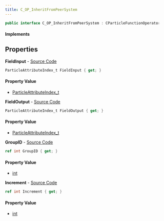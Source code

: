 ```yaml
---
title: C_OP_InheritFromPeerSystem
---
```


```csharp
public interface C_OP_InheritFromPeerSystem : CParticleFunctionOperator, CParticleFunction, ISchemaClass<CParticleFunction>, ISchemaClass<CParticleFunctionOperator>, ISchemaClass<C_OP_InheritFromPeerSystem>, ISchemaField, ISchemaClass, INativeHandle
```

#### Implements

## Properties

**FieldInput** - [Source Code](https://github.com/swiftly-solution/swiftlys2/blob/master/managed/src/SwiftlyS2.Generated/Schemas/Interfaces/C_OP_InheritFromPeerSystem.cs#L18)

```csharp
ParticleAttributeIndex_t FieldInput { get; }
```

#### Property Value

- [ParticleAttributeIndex_t](/docs/api/shared/schemadefinitions/particleattributeindex_t)

**FieldOutput** - [Source Code](https://github.com/swiftly-solution/swiftlys2/blob/master/managed/src/SwiftlyS2.Generated/Schemas/Interfaces/C_OP_InheritFromPeerSystem.cs#L16)

```csharp
ParticleAttributeIndex_t FieldOutput { get; }
```

#### Property Value

- [ParticleAttributeIndex_t](/docs/api/shared/schemadefinitions/particleattributeindex_t)

**GroupID** - [Source Code](https://github.com/swiftly-solution/swiftlys2/blob/master/managed/src/SwiftlyS2.Generated/Schemas/Interfaces/C_OP_InheritFromPeerSystem.cs#L22)

```csharp
ref int GroupID { get; }
```

#### Property Value

- [int](https://learn.microsoft.com/dotnet/api/system.int32)

**Increment** - [Source Code](https://github.com/swiftly-solution/swiftlys2/blob/master/managed/src/SwiftlyS2.Generated/Schemas/Interfaces/C_OP_InheritFromPeerSystem.cs#L20)

```csharp
ref int Increment { get; }
```

#### Property Value

- [int](https://learn.microsoft.com/dotnet/api/system.int32)

